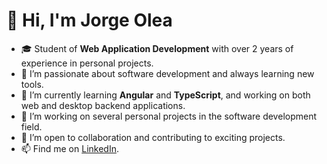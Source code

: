# 👋 Hi, I'm Jorge Olea
- 🎓 Student of **Web Application Development** with over 2 years of experience in personal projects.  
- 👀 I’m passionate about software development and always learning new tools.  
- 🌱 I’m currently learning **Angular** and **TypeScript**, and working on both web and desktop backend applications.  
- 🚀 I’m working on several personal projects in the software development field.  
- 💞️ I’m open to collaboration and contributing to exciting projects. 
- 📫 Find me on [LinkedIn](https://www.linkedin.com/in/jorge-olea-82069532a). 
